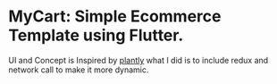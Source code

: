 # MyCart: Simple Ecommerce Template using Flutter.

UI and Concept is Inspired by [plantly](https://github.com/Ivaskuu/plantly) what I did is to include redux and network call to make it more dynamic.


